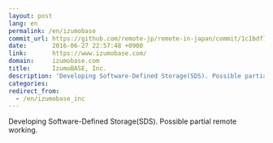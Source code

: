 ```yaml
---
layout: post
lang: en
permalink: /en/izumobase
commit_url: https://github.com/remote-jp/remote-in-japan/commit/1c1bdf74627d0657f3cfb9e0abdb197a962121fc
date:       2016-06-27 22:57:48 +0900
link:       https://www.izumobase.com/
domain:     izumobase.com
title:      IzumoBASE, Inc.
description: 'Developing Software-Defined Storage(SDS). Possible partial remote working.'
categories: 
redirect_from:
  - /en/izumobase_inc
---
```


<p>Developing Software-Defined Storage(SDS). Possible partial remote working.</p>

